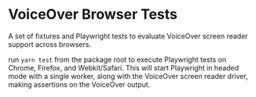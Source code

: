 # VoiceOver Browser Tests

A set of fixtures and Playwright tests to evaluate VoiceOver screen reader support across browsers.

run `yarn test` from the package root to execute Playwright tests on Chrome, Firefox, and Webkit/Safari. This will start Playwright in headed mode with a single worker, along with the VoiceOver screen reader driver, making assertions on the VoiceOver output.
